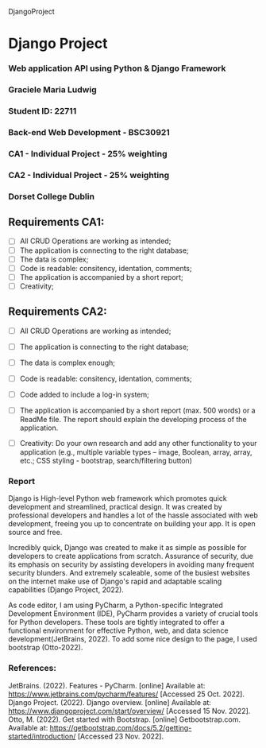 ﻿DjangoProject
# Django Project
### **Web application API using Python & Django Framework**

### Graciele Maria Ludwig
### Student ID: 22711
### Back-end Web Development - BSC30921
### CA1 - Individual Project - 25% weighting
### CA2 - Individual Project - 25% weighting
### Dorset College Dublin

## Requirements CA1:
- [ ] All CRUD Operations are working as intended;
- [ ] The application is connecting to the right database;
- [ ] The data is complex;
- [ ] Code is readable: consitency, identation, comments; 
- [ ] The application is accompanied by a short report;
- [ ] Creativity;

## Requirements CA2:
- [ ] All CRUD Operations are working as intended;
- [ ] The application is connecting to the right database;
- [ ] The data is complex enough;
- [ ] Code is readable: consitency, identation, comments;
- [ ] Code added to include a log-in system; 
- [ ] The application is accompanied by a short report (max. 500 words) or a ReadMe file. The
report should explain the developing process of the application.
- [ ] Creativity: Do your own research and add any other functionality to your application (e.g., multiple variable types – image, Boolean, array, array, etc.; CSS styling - bootstrap,
search/filtering button)



### Report
Django is High-level Python web framework which promotes
quick development and streamlined, practical design. It was created 
by professional developers and handles a lot of the hassle associated
with web development, freeing you up to concentrate on building your app. 
It is open source and free. 

Incredibly quick,
Django was created to make it as simple as possible for developers to create
applications from scratch. Assurance of security, due its emphasis on security by assisting
developers in avoiding many frequent security blunders. 
And extremely scaleable, some of the busiest websites on the internet 
make use of Django's rapid and adaptable scaling capabilities (Django Project, 2022).

As code editor, I am using PyCharm, a Python-specific Integrated Development Environment (IDE), PyCharm provides a variety of crucial tools for Python developers. These tools are tightly integrated to offer a functional environment for effective Python, web, and data science development(JetBrains, 2022).
To add some nice design to the page, I used bootstrap (Otto-2022). 



### References:
JetBrains. (2022). Features - PyCharm. [online] Available at: https://www.jetbrains.com/pycharm/features/ [Accessed 25 Oct. 2022].
<br>
Django Project. (2022). Django overview. [online] Available at: https://www.djangoproject.com/start/overview/ [Accessed 15 Nov. 2022]. 
<br>
Otto, M. (2022). Get started with Bootstrap. [online] Getbootstrap.com. Available at: https://getbootstrap.com/docs/5.2/getting-started/introduction/ [Accessed 23 Nov. 2022]. 
<br>


‌
‌
